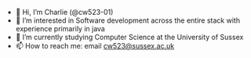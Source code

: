 - 👋 Hi, I’m Charlie (@cw523-01)
- 👀 I’m interested in Software development across the entire stack with experience primarily in java
- 🌱 I’m currently studying Computer Science at the University of Sussex
- 📫 How to reach me: email cw523@sussex.ac.uk

<!---
cw523-01/cw523-01 is a ✨ special ✨ repository because its `README.md` (this file) appears on your GitHub profile.
You can click the Preview link to take a look at your changes.
--->
